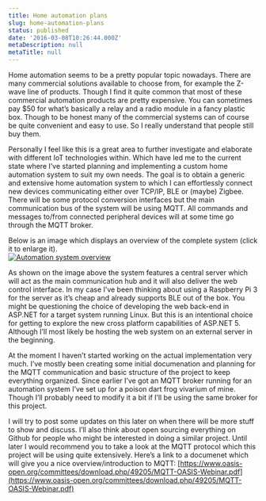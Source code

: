 ```yaml
---
title: Home automation plans
slug: home-automation-plans
status: published
date: '2016-03-08T10:26:44.000Z'
metaDescription: null
metaTitle: null
---
```


Home automation seems to be a pretty popular topic nowadays. There are many commercial solutions available to choose from, for example the Z-wave line of products. Though I find it quite common that most of these commercial automation products are pretty expensive. You can sometimes pay \$50 for what’s basically a relay and a radio module in a fancy plastic box. Though to be honest many of the commercial systems can of course be quite convenient and easy to use. So I really understand that people still buy them.

Personally I feel like this is a great area to further investigate and elaborate with different IoT technologies within. Which have led me to the current state where I’ve started planning and implementing a custom home automation system to suit my own needs. The goal is to obtain a generic and extensive home automation system to which I can effortlessly connect new devices communicating either over TCP/IP, BLE or (maybe) Zigbee. There will be some protocol conversion interfaces but the main communication bus of the system will be using MQTT. All commands and messages to/from connected peripheral devices will at some time go through the MQTT broker.

Below is an image which displays an overview of the complete system (click it to enlarge it).  
[![Automation system overview](https://di2hdke024x80.cloudfront.net/images/System+overview.png)](https://di2hdke024x80.cloudfront.net/images/System+overview.png)

As shown on the image above the system features a central server which will act as the main communication hub and it will also deliver the web control interface. In my case I’ve been thinking about using a Raspberry Pi 3 for the server as it’s cheap and already supports BLE out of the box. You might be questioning the choice of developing the web back-end in ASP.NET for a target system running Linux. But this is an intentional choice for getting to explore the new cross platform capabilities of ASP.NET 5. Although I’ll most likely be hosting the web system on an external server in the beginning.

At the moment I haven’t started working on the actual implementation very much. I’ve mostly been creating some initial documenation and planning for the MQTT communication and basic structure of the project to keep everything organized. Since earlier I’ve got an MQTT broker running for an automation system I’ve set up for a poison dart frog vivarium of mine. Though I’ll probably need to modify it a bit if I’ll be using the same broker for this project.

I will try to post some updates on this later on when there will be more stuff to show and discuss. I’ll also think about open sourcing everything on Github for people who might be interested in doing a similar project. Until later I would recommend you to take a look at the MQTT protocol which this project will be using quite extensively. Here’s a link to a documenet which will give you a nice overview/introduction to MQTT: [https://www.oasis-open.org/committees/download.php/49205/MQTT-OASIS-Webinar.pdf](https://www.oasis-open.org/committees/download.php/49205/MQTT-OASIS-Webinar.pdf)
